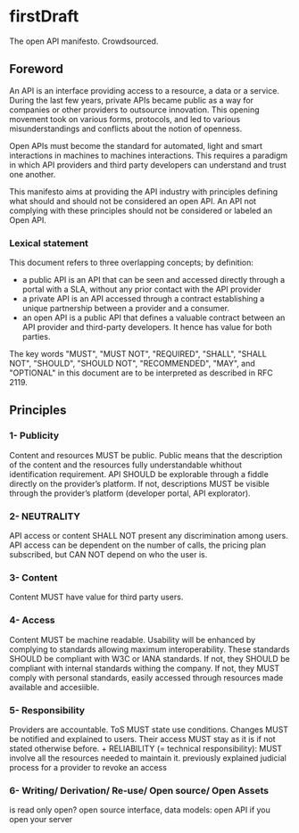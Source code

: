 firstDraft
==========

The open API manifesto. Crowdsourced.

<h2>Foreword</h2>
An API is an interface providing access to a resource, a data or a service. During the last few years, private APIs became public as a way for companies or other providers to outsource innovation.
This opening movement took on various forms, protocols, and led to various misunderstandings and conflicts about the notion of openness.

Open APIs must become the standard for automated, light and smart interactions in machines to machines interactions. This requires a paradigm in which API providers and third party developers can understand and trust one another.

This manifesto aims at providing the API industry with principles defining what should and should not be considered an open API. An API not complying with these principles should not be considered or labeled an Open API.


<h3>Lexical statement</h3>

This document refers to three overlapping concepts; by definition:
<ul>
<li>a public API is an API that can be seen and accessed directly through a portal with a SLA, without any prior contact with the API provider</li>
<li>a private API is an API accessed through a contract establishing a unique partnership between a provider and a consumer.</li>
<li>an open API is a public API that defines a valuable contract between an API provider and third-party developers. It hence has value for both parties.</li>
</ul>

The key words "MUST", "MUST NOT", "REQUIRED", "SHALL", "SHALL NOT", "SHOULD", "SHOULD NOT", "RECOMMENDED",  "MAY", and "OPTIONAL" in this document are to be interpreted as described in RFC 2119.



<h2>Principles</h2>

<h3>1- Publicity</h3>
Content and resources MUST be public. Public means that the description of the content and the resources fully understandable whithout identification requirement.
API SHOULD be explorable through a fiddle directly on the provider’s platform.
If not, descriptions MUST be visible through the provider’s platform (developer portal, API explorator).

<h3>2- NEUTRALITY</h3>
API access or content SHALL NOT present any discrimination among users.
API access can be dependent on the number of calls, the pricing plan subscribed, but CAN NOT depend on who the user is.

<h3>3- Content</h3>
Content MUST have value for third party users.

<h3>4- Access</h3>
Content MUST be machine readable. Usability will be enhanced by complying to standards allowing maximum interoperability.
These standards SHOULD be compliant with W3C or IANA standards.
If not, they SHOULD be compliant with internal standards withing the company.
If not, they MUST comply with personal standards, easily accessed through resources made available and accesiible.

<h3>5- Responsibility</h3>
Providers are accountable. ToS MUST state use conditions. Changes MUST be notified and explained to users. Their access MUST stay as it is if not stated otherwise before. + RELIABILITY (= technical responsibility): MUST involve all the resources needed to maintain it.
previously explained judicial process for a provider to revoke an access

<h3>6- Writing/ Derivation/ Re-use/ Open source/ Open Assets</h3>
is read only open?
open source interface, data models: open API if you open your server
